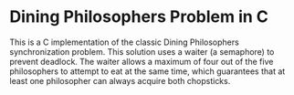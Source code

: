 # Dining Philosophers Problem in C
This is a C implementation of the classic Dining Philosophers synchronization problem.
This solution uses a waiter (a semaphore) to prevent deadlock. The waiter allows a maximum of four out of the five philosophers to attempt to eat at the same time, which guarantees that at least one philosopher can always acquire both chopsticks.
